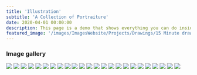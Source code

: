 ```yaml
---
title: 'Illustration'
subtitle: 'A Collection of Portraiture'
date: 2020-04-01 00:00:00
description: This page is a demo that shows everything you can do inside portfolio and blog posts.
featured_image: '/images/ImagesWebsite/Projects/Drawings/15 Minute drawings series - page 5.webp'
---
```





### Image gallery

<div class="gallery" data-columns="3">
	<img src="/images/ImagesWebsite/Projects/Drawings/15 Minute drawings series - page 3.webp">
	<img src="/images/ImagesWebsite/Projects/Drawings/15 Minute drawings series - page 5.webp">
	<img src="/images/ImagesWebsite/Projects/Drawings/Drawings Quick - page 9.webp">
	<img src="/images/ImagesWebsite/Projects/Drawings/Drawings Quick - page 15.webp">
	<img src="/images/ImagesWebsite/Projects/Drawings/Drawings Quick - page 17.webp">
	<img src="/images/ImagesWebsite/Projects/Drawings/Drawings Quick - page 25.webp">
	<img src="/images/ImagesWebsite/Projects/Drawings/Scan 25 Mar 2021 at 11.40 am page 1.webp">
	<img src="/images/ImagesWebsite/Projects/Drawings/Scan 25 Mar 2021 at 11.40 am page 3.webp">
	<img src="/images/ImagesWebsite/Projects/Drawings/Scan 25 Mar 2021 at 11.40 am page 5.webp">
	<img src="/images/ImagesWebsite/Projects/Drawings/Andy.webp">
	<img src="/images/ImagesWebsite/Projects/Drawings/Giacommetti.webp">
	<img src="/images/ImagesWebsite/Projects/Drawings/Kieth-.webp">
	<img src="/images/ImagesWebsite/Projects/Drawings/Picasso.webp">
	<img src="/images/ImagesWebsite/Projects/Drawings/Van-Gogh.webp">
	<img src="/images/ImagesWebsite/Projects/Drawings/Desk-Sketch.webp">
	<img src="/images/ImagesWebsite/Projects/Drawings/Observe-1-pen.webp">
	<img src="/images/ImagesWebsite/Projects/Drawings/Observe-2-pen.webp">
	<img src="/images/ImagesWebsite/Projects/Drawings/Oil-Pastel-sketch-observe.webp">
	<img src="/images/ImagesWebsite/Projects/Drawings/Mona-Lisa.webp">
	<img src="/images/ImagesWebsite/Projects/Drawings/Old-Lady.webp">
	<img src="/images/ImagesWebsite/Projects/Drawings/Pearl-earing.webp">
	<img src="/images/IMG_0022.webp">
	<img src="/images/IMG_0030.webp">
	<img src="/images/IMG_0042.webp">
</div>




